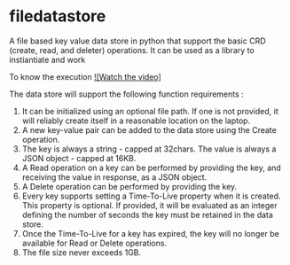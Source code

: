 # filedatastore
A file based key value data store in python that support the basic CRD (create, read, and deleter) operations.
It can be used as a library to instiantiate and work

To know the execution
[![Watch the video]](https://drive.google.com/file/d/1uTPf_r1bosFZV0zLwGKkfePDvymgVXqe/view?usp=sharing)

The data store will support the following function requirements :

1. It can be initialized using an optional file path. If one is not provided, it will reliably create itself in a reasonable location on the laptop.
2. A new key-value pair can be added to the data store using the Create operation. 
3. The key is always a string - capped at 32chars. The value is always a JSON object - capped at 16KB.
4. A Read operation on a key can be performed by providing the key, and receiving the value in response, as a JSON object.
5. A Delete operation can be performed by providing the key.
6. Every key supports setting a Time-To-Live property when it is created. This property is optional. If provided, it will be evaluated as an integer defining the number of seconds the key must be retained in the data store. 
7. Once the Time-To-Live for a key has expired, the key will no longer be available for Read or Delete operations.
8. The file size never exceeds 1GB.

